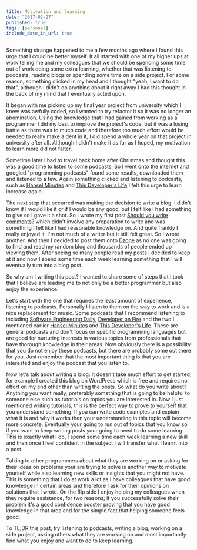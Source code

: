 ```yaml
---
title: Motivation and learning
date: "2017-02-27"
published: true
tags: [personal]
include_date_in_url: true
---
```


Something strange happened to me a few months ago where I found this urge that I could be better myself. It all started with one of my higher ups at work telling me and my colleagues that we should be spending some time out of work doing some extra learning, whether that was listening to podcasts, reading blogs or spending some time on a side project. For some reason, something clicked in my head and I thought "yeah, I want to do that", although I didn't do anything about it right away I had this thought in the back of my mind that I eventually acted upon.

It began with me picking up my final year project from university which I knew was awfully coded, so I wanted to try refactor it so it was no longer an abomination. Using the knowledge that I had gained from working as a programmer I did my best to improve the project's code, but it was a losing battle as there was to much code and therefore too much effort would be needed to really make a dent in it, I did spend a whole year on that project in university after all. Although I didn't make it as far as I hoped, my motivation to learn more did not falter.

Sometime later I had to travel back home after Christmas and thought this was a good time to listen to some podcasts. So I went onto the internet and googled "programming podcasts" found some results, downloaded them and listened to a few. Again something clicked and listening to podcasts, such as [Hansel Minutes](http://hanselminutes.com/) and [This Developer's Life](http://thisdeveloperslife.com/) I felt this urge to learn increase again.

The next step that occurred was making the decision to write a blog. I didn't know if I would like it or if I would be any good, but I felt like I had something to give so I gave it a shot. So I wrote my first post [Should you write comments?](https://lankydan.dev/2017/01/07/should-you-write-comments/) which didn't involve any preparation to write and was something I felt like I had reasonable knowledge on. And quite frankly I really enjoyed it, I'm not much of a writer but it still felt great. So I wrote another. And then I decided to post them onto [Dzone](https://dzone.com/) as no one was going to find and read my random blog and thousands of people ended up viewing them. After seeing so many people read my posts I decided to keep at it and now I spend some time each week learning something that I will eventually turn into a blog post.

So why am I writing this post? I wanted to share some of steps that I took that I believe are leading me to not only be a better programmer but also enjoy the experience.

Let's start with the one that requires the least amount of experience, listening to podcasts. Personally I listen to them on the way to work and is a nice replacement for music. Some podcasts that I recommend listening to including [Software Engineering Daily](https://softwareengineeringdaily.com/), [Developer on Fire](http://developeronfire.com/) and the two I mentioned earlier [Hansel Minutes](http://hanselminutes.com/) and [This Developer's Life](http://thisdeveloperslife.com/). These are general podcasts and don't focus on specific programming languages but are good for nurturing interests in various topics from professionals that have thorough knowledge in their areas. Now obviously there is a possibility that you do not enjoy these podcasts, but there are probably some out there for you. Just remember that the most important thing is that you are interested and enjoy the podcast that you listen to.

Now let's talk about writing a blog. It doesn't take much effort to get started, for example I created this blog on WordPress which is free and requires no effort on my end other than writing the posts. So what do you write about? Anything you want really, preferably something that is going to be helpful to someone else such as tutorials on topics you are interested in. Now I just mentioned writing tutorials, this is the perfect way to prove to yourself that you understand something. If you can write code examples and explain what it is and why it works then your understanding in this topic will become more concrete. Eventually your going to run out of topics that you know so if you want to keep writing posts your going to need to do some learning. This is exactly what I do, I spend some time each week learning a new skill and then once I feel confident in the subject I will transfer what I learnt into a post.

Talking to other programmers about what they are working on or asking for their ideas on problems your are trying to solve is another way to motivate yourself while also learning new skills or insights that you might not have. This is something that I do at work a lot as I have colleagues that have good knowledge in certain areas and therefore I ask for their opinions on solutions that I wrote. On the flip side I enjoy helping my colleagues when they require assistance, for two reasons; if you successfully solve their problem it's a good confidence booster proving that you have good knowledge in that area and for the simple fact that helping someone feels good.

To TL;DR this post, try listening to podcasts, writing a blog, working on a side project, asking others what they are working on and most importantly find what you enjoy and want to do to keep learning.
